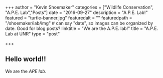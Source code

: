 +++
author = "Kevin Shoemaker"
categories = ["Wildlife Conservation", "A.P.E. Lab","Posts"]
date = "2016-09-27"
description = "A.P.E. Lab!"
featured = "turtle-banner.jpg"
featuredalt = ""
featuredpath = "/shoemaker/lab/img"  # can say "date", so images can be organized by date. Good for blog posts?
linktitle = "We are the A.P.E. lab!"
title = "A.P.E. Lab at UNR"
type = "post"

+++

## Hello world!!

We are the *APE lab*.
